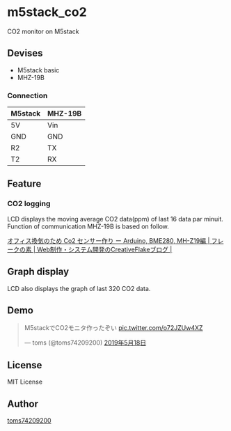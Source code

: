 # m5stack_co2

CO2 monitor on M5stack

## Devises

- M5stack basic
- MHZ-19B

### Connection

| M5stack | MHZ-19B |
| ------- | ------- |
| 5V      | Vin     |
| GND     | GND     |
| R2      | TX      |
| T2      | RX      |


## Feature

### CO2 logging

LCD displays the moving average CO2 data(ppm) of last 16 data par minuit. Function of communication MHZ-19B is based on follow.

[オフィス換気のため Co2 センサー作り ー Arduino, BME280, MH-Z19編 | フレークの素 | Web制作・システム開発のCreativeFlakeブログ |](https://blog2.creativeflake.com/2017/04/22/%E3%82%AA%E3%83%95%E3%82%A3%E3%82%B9%E6%8F%9B%E6%B0%97%E3%81%AE%E3%81%9F%E3%82%81-co2-%E3%82%BB%E3%83%B3%E3%82%B5%E3%83%BC%E4%BD%9C%E3%82%8A-%E3%83%BC-arduino-bme280-mh-z19%E7%B7%A8/)

## Graph display

LCD also displays the graph of last 320 CO2 data.

## Demo

<blockquote class="twitter-tweet" data-lang="ja"><p lang="ja" dir="ltr">M5stackでCO2モニタ作ったぞい <a href="https://t.co/o72JZUw4XZ">pic.twitter.com/o72JZUw4XZ</a></p>&mdash; toms (@toms74209200) <a href="https://twitter.com/toms74209200/status/1129641057673666560?ref_src=twsrc%5Etfw">2019年5月18日</a></blockquote>
<script async src="https://platform.twitter.com/widgets.js" charset="utf-8"></script>

## License

MIT License

## Author

[toms74209200](<https://github.com/toms74209200>)
